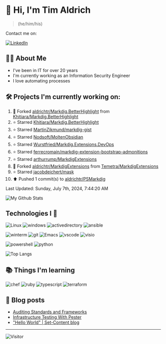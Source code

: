 # 👋 Hi, I'm Tim Aldrich

> (he/him/his)

Contact me on:

<a href="https://www.linkedin.com/in/timothy-r-aldrich/?lipi=urn%3Ali%3Apage%3Ad_flagship3_feed%3BMS0i193dS%2Fi6SvBKYxyEnQ%3D%3D">![LinkedIn](https://img.shields.io/badge/LinkedIn-0077B5?style=for-the-badge&logo=linkedin&logoColor=white)</a>



## 👩‍💻 About Me

- I've been in IT for over 20 years
- I'm currently working as an Information Security Engineer
- I love automating processes

## 🛠️ Projects I'm currently working on:


<!--RECENT_ACTIVITY:start-->
1. 🔱 Forked [aldrichtr/Markdig.BetterHighlight](https://github.com/aldrichtr/Markdig.BetterHighlight) from [Khitiara/Markdig.BetterHighlight](https://github.com/Khitiara/Markdig.BetterHighlight)<br>
2. ⭐ Starred [Khitiara/Markdig.BetterHighlight](https://github.com/Khitiara/Markdig.BetterHighlight)<br>
3. ⭐ Starred [MartinZikmund/markdig-gist](https://github.com/MartinZikmund/markdig-gist)<br>
4. ⭐ Starred [Nodsoft/MoltenObsidian](https://github.com/Nodsoft/MoltenObsidian)<br>
5. ⭐ Starred [Wurstfried/Markdig.Extensions.DevOps](https://github.com/Wurstfried/Markdig.Extensions.DevOps)<br>
6. ⭐ Starred [ferrecromain/markdig-extension-bootstrap-admonitions](https://github.com/ferrecromain/markdig-extension-bootstrap-admonitions)<br>
7. ⭐ Starred [arthurrump/MarkdigExtensions](https://github.com/arthurrump/MarkdigExtensions)<br>
8. 🔱 Forked [aldrichtr/MarkdigExtensions](https://github.com/aldrichtr/MarkdigExtensions) from [Temetra/MarkdigExtensions](https://github.com/Temetra/MarkdigExtensions)<br>
9. ⭐ Starred [jacobdeichert/mask](https://github.com/jacobdeichert/mask)<br>
10. ⬆️ Pushed 1 commit(s) to [aldrichtr/PSMarkdig](https://github.com/aldrichtr/PSMarkdig)<br>
<!--RECENT_ACTIVITY:end-->

<!--RECENT_ACTIVITY:last_update-->
Last Updated: Sunday, July 7th, 2024, 7:44:20 AM
<!--RECENT_ACTIVITY:last_update_end-->


<!--
  Configuration for the Github stats widget:
  https://github.com/anuraghazra/github-readme-stats
-->
![My Github Stats](https://github-readme-stats.vercel.app/api?username=aldrichtr&count_private=true&show=prs_merged,reviews&show_icons=true&theme=onedark)

## Technologies I 💖



<!--
  these urls are helpful in creating these:
  https://simpleicons.org/
  https://github.com/simple-icons/simple-icons/blob/develop/slugs.md
  https://shields.io/category/activity
-->

![Linux](https://img.shields.io/badge/linux-282C34?logo=linux&logoColor=white&style=plastic)
![windows](https://img.shields.io/badge/windows-282C34?logo=windows&style=plastic)
![activedirectory](https://img.shields.io/badge/activedirectory-282C34?logo=microsoft&style=plastic)
![ansible](https://img.shields.io/badge/ansible-282C34?logo=ansible&style=plastic)

![winterm](https://img.shields.io/badge/winterm-282C34?logo=windowsterminal&style=plastic)
![git](https://img.shields.io/badge/git-282C34?logo=git&logoColor=F05032&style=plastic)
![Emacs](https://img.shields.io/badge/gnuemacs-282C34?logo=gnuemacs&logoColor=blueviolet&style=plastic)
![vscode](https://img.shields.io/badge/vscode-282C34?logo=visualstudiocode&style=plastic)
![visio](https://img.shields.io/badge/visio-282C34?logo=microsoftvisio&style=plastic)

![powershell](https://img.shields.io/badge/powershell-282C34?logo=powershell&style=plastic)
![python](https://img.shields.io/badge/python-282C34?logo=python&style=282C34plastic)

![Top Langs](https://github-readme-stats.vercel.app/api/top-langs/?username=aldrichtr&layout=donut-vertical&theme=onedark)

## 📚 Things I'm learning

![chef](https://img.shields.io/badge/chef-282C34?logo=chef&style=plastic)
![ruby](https://img.shields.io/badge/ruby-282C34?logo=ruby&style=plastic)
![typescript](https://img.shields.io/badge/typescript-282C34?logo=typescript&style=plastic)
![terraform](https://img.shields.io/badge/terraform-282C34?logo=terraform&style=plastic)

## 📃 Blog posts

<!-- BLOG-POST-LIST:START -->
- [Auditing Standards and Frameworks](https://aldrichtr.github.io/posts/auditing-standards-and-frameworks/)
- [Infrastructure Testing With Pester](https://aldrichtr.github.io/posts/infrastructure-testing-with-pester/)
- [&quot;Hello World&quot; | Set-Content blog](https://aldrichtr.github.io/posts/my-first-post/)
<!-- BLOG-POST-LIST:END -->

---

![Visitor](https://visitor-badge.laobi.icu/badge?page_id=aldrichtr.aldrichtr)
